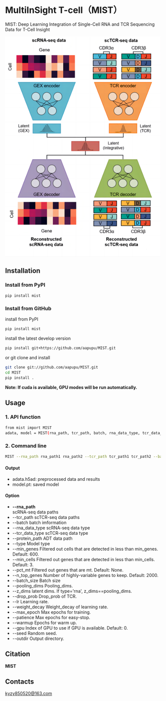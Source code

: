 # MultiInSight T-cell（MIST）
MIST: Deep Learning Integration of Single-Cell RNA and TCR Sequencing Data for T-Cell Insight

![image](https://github.com/aapupu/MIST/blob/main/docs/MIST.png)

Installation
-------
### Install from PyPI
```bash
pip install mist
```

### Install from GitHub
install from PyPI
```bash
pip install mist
```
install the latest develop version
```bash
pip install git+https://github.com/aapupu/MIST.git
```
or git clone and install
```bash
git clone git://github.com/aapupu/MIST.git
cd MIST
pip install .
```

**Note: If cuda is available, GPU modes will be run automatically.**

Usage
-------
### 1. API function
```bash
from mist import MIST
adata, model = MIST(rna_path, tcr_path, batch, rna_data_type, tcr_data_type, type)
```

### 2. Command line
```bash
MIST --rna_path rna_path1 rna_path2 --tcr_path tcr_path1 tcr_path2 --batch batch1 batch1 --rna_data_type h5ad --tcr_data_type 10X --type multi
```

#### Output 
- adata.h5ad: preprocessed data and results
- model.pt: saved model

#### Option
- **--rna_path**<br />
scRNA-seq data paths
- --tcr_path
scTCR-seq data paths
- --batch
batch imformation
- --rna_data_type
scRNA-seq data type
- --tcr_data_type
scTCR-seq data type
- --protein_path
ADT data path
- --type
Model type
- --min_genes
Filtered out cells that are detected in less than min_genes. Default: 600.
- --min_cells
Filtered out genes that are detected in less than min_cells. Default: 3.
- --pct_mt
Filtered out genes that are mt. Default: None.
- --n_top_genes
Number of highly-variable genes to keep. Default: 2000.
- --batch_size
Batch size
- --pooling_dims
Pooling_dims.
- --z_dims
latent dims. If type='rna', z_dims==pooling_dims.
- --drop_prob
Drop_prob of TCR.
- --lr
Learning rate.
- --weight_decay
Weight_decay of learning rate.
- --max_epoch
Max epochs for training. 
- --patience
Max epochs for easy-stop.
- --warmup
Epochs for warm up.
- --gpu
Index of GPU to use if GPU is available. Default: 0.
- --seed
Random seed.
- --outdir
Output directory.

Citation
-------
**MIST**

Contacts
-------
kyzy850520@163.com
